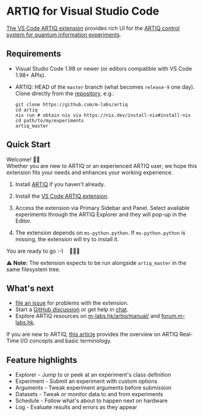 # ARTIQ for Visual Studio Code

[The VS Code ARTIQ extension](https://marketplace.visualstudio.com/items?itemName=quartiq.artiq)
provides rich UI for the
[ARTIQ control system for quantum information experiments](https://github.com/m-labs/artiq).

## Requirements

*   Visual Studio Code 1.98 or newer (or editors compatible with VS Code 1.98+ APIs).
*   ARTIQ: HEAD of the `master` branch (what becomes `release-9` one day).
    Clone directly from the [repository](https://github.com/m-labs/artiq), e.g.:

    ```
    git clone https://github.com/m-labs/artiq
    cd artiq
    nix run # obtain nix via https://nix.dev/install-nix#install-nix
    cd path/to/my/experiments
    artiq_master
    ```

## Quick Start

Welcome! 👋🏻<br/>
Whether you are new to ARTIQ or an experienced ARTIQ user, we hope this
extension fits your needs and enhances your working experience.

1.  Install [ARTIQ](https://github.com/m-labs/artiq) if you haven't already.

1.  Install the [VS Code ARTIQ extension](https://marketplace.visualstudio.com/items?itemName=quartiq.artiq).

1.  Access the extension via Primary Sidebar and Panel. Select available
    experiments through the ARTIQ Explorer and they will pop-up in the Editor.

1.  The extension depends on `ms-python.python`. If `ms-python.python` is
    missing, the extension will try to install it.

<!--TODO: add animated screenshot sequence from install to workspace-->

You are ready to go :-) &nbsp;&nbsp; 🎉🎉🎉

⚠️ **Note:** The extension expects to be run alongside `artiq_master` in the
same filesystem tree.

## What's next

<!--TODO: explore more features -> link to github wiki-->
<!--TODO: view settings doku -> link to github wiki-->
<!--TODO: advanced topics (customization) -> link to github wiki-->
<!--TODO: troubleshooting -> link to github wiki-->
<!--TODO: full list of commands and kb shortcuts -> link to github wiki-->
*   [file an issue](https://github.com/quartiq/vscode-artiq/issues/new) for
  problems with the extension.
*   Start a [GitHub discussion](https://github.com/quartiq/vscode-artiq/discussions)
  or get help in [chat](https://matrix.to/#/#quartiq:matrix.org).
* Explore ARTIQ resources on [m-labs.hk/artiq/manual/](https://m-labs.hk/artiq/manual/) and
  [forum.m-labs.hk](https://forum.m-labs.hk/).


If you are new to ARTIQ, [this article](https://m-labs.hk/artiq/manual/rtio.html) provides
the overview on ARTIQ Real-Time I/O concepts and basic terminology.
<!--TODO: screencast showing how to write and run your first experiment using VS Code ARTIQ-->

## Feature highlights
<!--TODO: link feature names to places in the github wiki-->
*   Explorer - Jump to or peek at an experiment's class definition
*   Experiment - Submit an experiment with custom options
*   Arguments - Tweak experiment arguments before submission
*   Datasets - Tweak or monitor data to and from experiments
*   Schedule - Follow what's about to happen next on hardware
*   Log - Evaluate results and errors as they appear
<!--TODO: link to full feature break down in github wiki-->

<!--TODO: screencast demonstrating a key feature-->